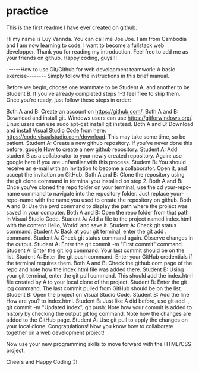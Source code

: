 # practice

This is the first readme I have ever created on github.

Hi my name is Luy Vannda. You can call me Joe Joe. I am from Cambodia and I am now learning to code.
I want to become a fullstack web developper. Thank you for reading my introduction. Feel free to add
me as your friends on github. Happy coding, guys!!! 

------How to use Git/Github for web development teamwork: A basic exercise--------
Simply follow the instructions in this brief manual.

Before we begin, choose one teammate to be Student A, and another to be Student B. If you've already completed steps 1-3 feel free to skip them. Once you're ready, just follow these steps in order:

Both A and B: Create an account on https://github.com/.
Both A and B: Download and install git. Windows users can use https://gitforwindows.org/. Linux users can use sudo apt-get install git instead.
Both A and B: Download and install Visual Studio Code from here: https://code.visualstudio.com/download. This may take some time, so be patient.
Student A: Create a new github repository. If you've never done this before, google How to create a new github repository.
Student A: Add student B as a collaborator to your newly created repository. Again: use google here if you are unfamiliar with this process.
Student B: You should receive an e-mail with an invitation to become a collaborator. Open it, and accept the invitation on GitHub.
Both A and B: Clone the repository using the git clone command in terminal you installed on step 2.
Both A and B: Once you've cloned the repo folder on your terminal, use the cd your-repo-name command to navigate into the repository folder. Just replace your-repo-name with the name you used to create the repository on github.
Both A and B: Use the pwd command to display the path where the project was saved in your computer.
Both A and B: Open the repo folder from that path in Visual Studio Code.
Student A: Add a file to the project named index.html with the content Hello, World! and save it.
Student A: Check git status command.
Student A: Back at your git terminal, enter the git add . command.
Student A: Check git status command again. Observe changes in the output.
Student A: Enter the git commit -m "First commit" command.
Student A: Enter the git log command. Your last commit should be on the list.
Student A: Enter the git push command. Enter your GitHub credentials if the terminal requires them.
Both A and B: Check the github.com page of the repo and note how the index.html file was added there.
Student B: Using your git terminal, enter the git pull command. This should add the index.html file created by A to your local clone of the project.
Student B: Enter the git log command. The last commit pulled from GitHub should be on the list.
Student B: Open the project on Visual Studio Code.
Student B: Add the line How are you? to index.html.
Student B: Just like A did before, use git add ., git commit -m "Updated index", git push:
Note how your commit is added to history by checking the output git log command.
Note how the changes are added to the GitHub page.
Student A: Use git pull to apply the changes on your local clone.
Congratulations! Now you know how to collaborate together on a web development project!

Now use your new programming skills to move forward with the HTML/CSS project.

Cheers and Happy Coding :)!
